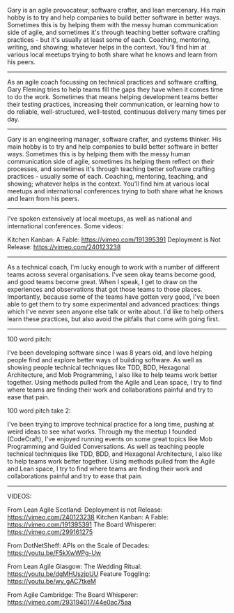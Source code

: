 Gary is an agile provocateur, software crafter, and lean mercenary. His main hobby is to try and help companies to build better software in better ways. Sometimes this is by helping them with the messy human communication side of agile, and sometimes it's through teaching better software crafting practices - but it's usually at least some of each. Coaching, mentoring, writing, and showing; whatever helps in the context. You'll find him at various local meetups trying to both share what he knows and learn from his peers.

---

As an agile coach focussing on technical practices and software crafting, Gary Fleming tries to help teams fill the gaps they have when it comes time to do the work. Sometimes that means helping development teams better their testing practices, increasing their communication, or learning how to do reliable, well-structured, well-tested, continuous delivery many times per day.

---

Gary is an engineering manager, software crafter, and systems thinker. His main hobby is to try and help companies to build better software in better ways. Sometimes this is by helping them with the messy human communication side of agile, sometimes its helping them reflect on their processes, and sometimes it's through teaching better software crafting practices - usually some of each. Coaching, mentoring, teaching, and showing; whatever helps in the context. You'll find him at various local meetups and international conferences trying to both share what he knows and learn from his peers.

---

I’ve spoken extensively at local meetups, as well as national and international conferences. Some videos:

Kitchen Kanban: A Fable: https://vimeo.com/191395391 Deployment is Not Release: https://vimeo.com/240123238


---

As a technical coach, I'm lucky enough to work with a number of different teams across several organisations. I've seen okay teams become good, and good teams become great. When I speak, I get to draw on the experiences and observations that got those teams to those places.
Importantly, because some of the teams have gotten very good, I've been able to get them to try some experimental and advanced practices: things which I've never seen anyone else talk or write about. I'd like to help others learn these practices, but also avoid the pitfalls that come with going first.

---

100 word pitch:

I've been developing software since I was 8 years old, and love helping people find and explore better ways of building software. As well as showing people technical techniques like TDD, BDD, Hexagonal Architecture, and Mob Programming, I also like to help teams work better together. Using methods pulled from the Agile and Lean space, I try to find where teams are finding their work and collaborations painful and try to ease that pain.

100 word pitch take 2:

I've been trying to improve technical practice for a long time, pushing at weird ideas to see what works. Through my the meetup I founded (CodeCraft), I've enjoyed running events on some great topics like Mob Programming and Guided Conversations. As well as teaching people technical techniques like TDD, BDD, and Hexagonal Architecture, I also like to help teams work better together. Using methods pulled from the Agile and Lean space, I try to find where teams are finding their work and collaborations painful and try to ease that pain.

---

VIDEOS:

From Lean Agile Scotland:
Deployment is not Release: https://vimeo.com/240123238
Kitchen Kanban: A Fable: https://vimeo.com/191395391
The Board Whisperer: https://vimeo.com/299161275

From DotNetSheff:
APIs on the Scale of Decades: https://youtu.be/F5kXwWPg-Uw

From Lean Agile Glasgow:
The Wedding Ritual: https://youtu.be/dgMHUszjpUU
Feature Toggling: https://youtu.be/wy_gAC7tkeM

From Agile Cambridge:
The Board Whisperer: https://vimeo.com/293194017/44e0ac75aa
